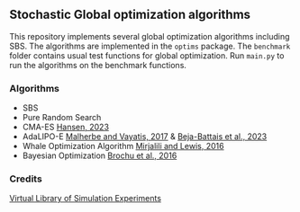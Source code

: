 ## Stochastic Global optimization algorithms

This repository implements several global optimization algorithms including SBS. The algorithms are implemented in the `optims` package. The `benchmark` folder contains usual test functions for global optimization. Run `main.py` to run the algorithms on the benchmark functions.

### Algorithms

- SBS
- Pure Random Search
- CMA-ES [Hansen, 2023](https://inria.hal.science/hal-01297037/file/tutorial-2023-02.pdf)
- AdaLIPO-E [Malherbe and Vayatis, 2017](https://arxiv.org/pdf/1812.03457.pdf) & [Beja-Battais et al., 2023](https://hal-universite-paris-saclay.archives-ouvertes.fr/hal-04069150/document)
- Whale Optimization Algorithm [Mirjalili and Lewis, 2016](https://www.sciencedirect.com/science/article/pii/S0965997816300163)
- Bayesian Optimization [Brochu et al., 2016](https://arxiv.org/pdf/1012.2599.pdf)

### Credits

[Virtual Library of Simulation Experiments](https://www.sfu.ca/~ssurjano/optimization.html)